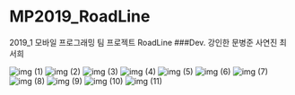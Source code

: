 # MP2019_RoadLine
2019_1 모바일 프로그래밍 팀 프로젝트 RoadLine
###Dev. 강인한 문병준 사연진 최서희

![img (1)](https://user-images.githubusercontent.com/13030746/81057318-25cdaa80-8f07-11ea-884c-1a678bc3cb46.png)
![img (2)](https://user-images.githubusercontent.com/13030746/81057320-26664100-8f07-11ea-99dc-a7bf3476b5d8.png)
![img (3)](https://user-images.githubusercontent.com/13030746/81057324-26fed780-8f07-11ea-8802-b1ca26f159d4.png)
![img (4)](https://user-images.githubusercontent.com/13030746/81057325-27976e00-8f07-11ea-931e-7a985885735c.png)
![img (5)](https://user-images.githubusercontent.com/13030746/81057301-1f3f3300-8f07-11ea-8ecb-c764036fab6a.png)
![img (6)](https://user-images.githubusercontent.com/13030746/81057305-2108f680-8f07-11ea-8ebb-2b6067ae1063.png)
![img (7)](https://user-images.githubusercontent.com/13030746/81057308-22d2ba00-8f07-11ea-983a-07755cae26a7.png)
![img (8)](https://user-images.githubusercontent.com/13030746/81057312-236b5080-8f07-11ea-901d-d2b015747901.png)
![img (9)](https://user-images.githubusercontent.com/13030746/81057313-2403e700-8f07-11ea-9ab5-c12e11f8777e.png)
![img (10)](https://user-images.githubusercontent.com/13030746/81057314-249c7d80-8f07-11ea-83d1-fd70c0313062.png)
![img (11)](https://user-images.githubusercontent.com/13030746/81057316-25351400-8f07-11ea-9c4a-5c8d586b4f35.png)
